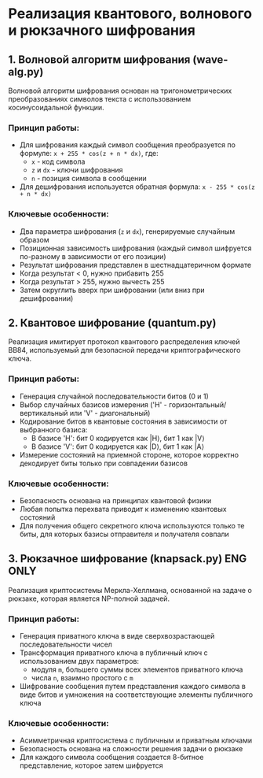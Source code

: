 # Реализация квантового, волнового и рюкзачного шифрования

## 1. Волновой алгоритм шифрования (wave-alg.py)

Волновой алгоритм шифрования основан на тригонометрических преобразованиях символов текста с использованием косинусоидальной функции.

### Принцип работы:
- Для шифрования каждый символ сообщения преобразуется по формуле: 
  `x + 255 * cos(z + n * dx)`, где:
  - `x` - код символа
  - `z` и `dx` - ключи шифрования
  - `n` - позиция символа в сообщении
- Для дешифрования используется обратная формула: 
  `x - 255 * cos(z + n * dx)`

### Ключевые особенности:
- Два параметра шифрования (`z` и `dx`), генерируемые случайным образом
- Позиционная зависимость шифрования (каждый символ шифруется по-разному в зависимости от его позиции)
- Результат шифрования представлен в шестнадцатеричном формате
- Когда результат < 0, нужно прибавить 255
- Когда результат > 255, нужно вычесть 255
- Затем округлить вверх при шифровании (или вниз при дешифровании)

## 2. Квантовое шифрование (quantum.py)

Реализация имитирует протокол квантового распределения ключей BB84, используемый для безопасной передачи криптографического ключа.

### Принцип работы:
- Генерация случайной последовательности битов (0 и 1)
- Выбор случайных базисов измерения ('H' - горизонтальный/вертикальный или 'V' - диагональный)
- Кодирование битов в квантовые состояния в зависимости от выбранного базиса:
  - В базисе 'H': бит 0 кодируется как |H⟩, бит 1 как |V⟩
  - В базисе 'V': бит 0 кодируется как |D⟩, бит 1 как |A⟩
- Измерение состояний на приемной стороне, которое корректно декодирует биты только при совпадении базисов

### Ключевые особенности:
- Безопасность основана на принципах квантовой физики
- Любая попытка перехвата приводит к изменению квантовых состояний
- Для получения общего секретного ключа используются только те биты, для которых базисы отправителя и получателя совпали

## 3. Рюкзачное шифрование (knapsack.py) ENG ONLY

Реализация криптосистемы Меркла-Хеллмана, основанной на задаче о рюкзаке, которая является NP-полной задачей.

### Принцип работы:
- Генерация приватного ключа в виде сверхвозрастающей последовательности чисел
- Трансформация приватного ключа в публичный ключ с использованием двух параметров:
  - модуля `m`, большего суммы всех элементов приватного ключа
  - числа `n`, взаимно простого с `m`
- Шифрование сообщения путем представления каждого символа в виде битов и умножения на соответствующие элементы публичного ключа

### Ключевые особенности:
- Асимметричная криптосистема с публичным и приватным ключами
- Безопасность основана на сложности решения задачи о рюкзаке
- Для каждого символа сообщения создается 8-битное представление, которое затем шифруется
